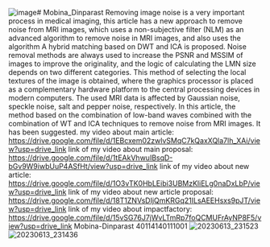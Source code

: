![image](https://github.com/Mobinadp/Mobina_DP/assets/130772798/45237ad7-8258-4390-a53a-f5c7907bd180)# Mobina_Dinparast
Removing image noise is a very important process in medical imaging, this article has a new approach to remove noise from MRI images, which uses a non-subjective filter (NLM) as an advanced algorithm to remove noise in MRI images, and also uses the algorithm A hybrid matching based on DWT and ICA is proposed. Noise removal methods are always used to increase the PSNR and MSSIM of images to improve the originality, and the logic of calculating the LMN size depends on two different categories. This method of selecting the local textures of the image is obtained, where the graphics processor is placed as a complementary hardware platform to the central processing devices in modern computers. The used MRI data is affected by Gaussian noise, speckle noise, salt and pepper noise, respectively. In this article, the method based on the combination of low-band waves combined with the combination of WT and ICA techniques to remove noise from MRI images. It has been suggested.
my video about main article: https://drive.google.com/file/d/1EBcxem02zwlvSMqC7kQaxXQla7lh_XAi/view?usp=drive_link
link of my video about main proposal: https://drive.google.com/file/d/1tEAkVhwuIBsqD-bGv9W9iwbUuP4ASfHt/view?usp=drive_link
link of my video about new article: https://drive.google.com/file/d/1O3vTK0HbLEibi3UBMzKliELg0naDxLbP/view?usp=drive_link
link of my video about new article proposal:  https://drive.google.com/file/d/18T1ZNVsDIjQmKRGq21ILsAEEHsxs9pJT/view?usp=drive_link
link of my video about impactfactory: https://drive.google.com/file/d/15vSG76J7jWvLTmRp7foQCMUFrAyNP8F5/view?usp=drive_link
Mobina-Dinparast 
40114140111001
![20230613_231523](https://github.com/Mobinadp/Mobina_DP/assets/130772798/f3afe707-b5c4-4162-b5de-ac527972a61e)
![20230613_231436](https://github.com/Mobinadp/Mobina_DP/assets/130772798/69b934b6-85b4-40d0-8614-a7c36734377c)

